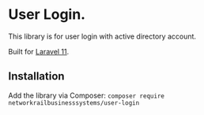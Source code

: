  # User Login.
This library is for user login with active directory account.

Built for [Laravel 11](https://laravel.com/).

## Installation

Add the library via Composer: `composer require networkrailbusinesssystems/user-login`

